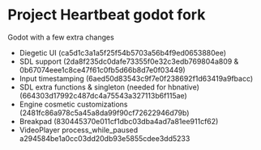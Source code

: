 # Project Heartbeat godot fork

Godot with a few extra changes

- Diegetic UI (ca5d1c3a1a5f25f54b5703a56b4f9ed0653880ee)
- SDL support (2da8f235dc0dafe73355f0e32c3edb769804a809 & 0b67074eee1c8ce47f61c0fb5d66b8d7e0f03449)
- Input timestamping (6aed50d83543c9f7e0f238692f1d63419a9fbacc)
- SDL extra functions & singleton (needed for hbnative) (664303d17992c487dc4a75543a327113b6f115ae)
- Engine cosmetic customizations (2481fc86a978c5a45a8da99f90cf72622946d79b)
- Breakpad (830445370e011cf1dbc03dba4ad7a81ee911cf62)
- VideoPlayer process_while_paused a294584be1a0cc03dd20db93e5855cdee3dd5233
